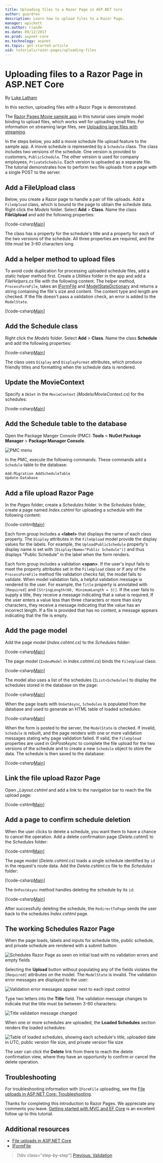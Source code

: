 ```yaml
---
title: Uploading files to a Razor Page in ASP.NET Core
author: guardrex
description: Learn how to upload files to a Razor Page.
manager: wpickett
ms.author: riande
ms.date: 09/12/2017
ms.prod: aspnet-core
ms.technology: aspnet
ms.topic: get-started-article
uid: tutorials/razor-pages/uploading-files
---
```

# Uploading files to a Razor Page in ASP.NET Core

By [Luke Latham](https://github.com/guardrex)

In this section, uploading files with a Razor Page is demonstrated.

The [Razor Pages Movie sample app](https://github.com/aspnet/Docs/tree/master/aspnetcore/tutorials/razor-pages/razor-pages-start/sample/RazorPagesMovie) in this tutorial uses simple model binding to upload files, which works well for uploading small files. For information on streaming large files, see [Uploading large files with streaming](xref:mvc/models/file-uploads#uploading-large-files-with-streaming).

In the steps below, you add a movie schedule file upload feature to the sample app. A movie schedule is represented by a `Schedule` class. The class includes two versions of the schedule. One version is provided to customers, `PublicSchedule`. The other version is used for company employees, `PrivateSchedule`. Each version is uploaded as a separate file. The tutorial demonstrates how to perform two file uploads from a page with a single POST to the server.

## Add a FileUpload class

Below, you create a Razor page to handle a pair of file uploads. Add a `FileUpload` class, which is bound to the page to obtain the schedule data. Right click the *Models* folder. Select **Add** > **Class**. Name the class **FileUpload** and add the following properties:

[!code-csharp[Main](razor-pages-start/sample/RazorPagesMovie/Models/FileUpload.cs)]

The class has a property for the schedule's title and a property for each of the two versions of the schedule. All three properties are required, and the title must be 3-60 characters long.

## Add a helper method to upload files

To avoid code duplication for processing uploaded schedule files, add a static helper method first. Create a *Utilities* folder in the app and add a *FileHelpers.cs* file with the following content. The helper method, `ProcessFormFile`, takes an [IFormFile](/dotnet/api/microsoft.aspnetcore.http.iformfile) and [ModelStateDictionary](/api/microsoft.aspnetcore.mvc.modelbinding.modelstatedictionary) and returns a string containing the file's size and content. The content type and length are checked. If the file doesn't pass a validation check, an error is added to the `ModelState`.

[!code-csharp[Main](razor-pages-start/sample/RazorPagesMovie/Utilities/FileHelpers.cs)]

## Add the Schedule class

Right click the *Models* folder. Select **Add** > **Class**. Name the class **Schedule** and add the following properties:

[!code-csharp[Main](razor-pages-start/sample/RazorPagesMovie/Models/Schedule.cs)]

The class uses `Display` and `DisplayFormat` attributes, which produce friendly titles and formatting when the schedule data is rendered.

## Update the MovieContext

Specify a `DbSet` in the `MovieContext` (*Models/MovieContext.cs*) for the schedules:

[!code-csharp[Main](razor-pages-start/sample/RazorPagesMovie/Models/MovieContext.cs?highlight=13)]

## Add the Schedule table to the database

Open the Package Manger Console (PMC): **Tools** > **NuGet Package Manager** > **Package Manager Console**.

![PMC menu](../first-mvc-app/adding-model/_static/pmc.png)

In the PMC, execute the following commands. These commands add a `Schedule` table to the database:

```powershell
Add-Migration AddScheduleTable
Update-Database
```

## Add a file upload Razor Page

In the *Pages* folder, create a *Schedules* folder. In the *Schedules* folder, create a page named *Index.cshtml* for uploading a schedule with the following content:

[!code-cshtml[Main](razor-pages-start/sample/RazorPagesMovie/Pages/Schedules/Index.cshtml)]

Each form group includes a **\<label>** that displays the name of each class property. The `Display` attributes in the `FileUpload` model provide the display values for the labels. For example, the `UploadPublicSchedule` property's display name is set with `[Display(Name="Public Schedule")]` and thus displays "Public Schedule" in the label when the form renders.

Each form group includes a validation **\<span>**. If the user's input fails to meet the property attributes set in the `FileUpload` class or if any of the `ProcessFormFile` method file validation checks fail, the model fails to validate. When model validation fails, a helpful validation message is rendered to the user. For example, the `Title` property is annotated with `[Required]` and `[StringLength(60, MinimumLength = 3)]`. If the user fails to supply a title, they receive a message indicating that a value is required. If the user enters a value less than three characters or more than sixty characters, they receive a message indicating that the value has an incorrect length. If a file is provided that has no content, a message appears indicating that the file is empty.

## Add the page model

Add the page model (*Index.cshtml.cs*) to the *Schedules* folder:

[!code-csharp[Main](razor-pages-start/sample/RazorPagesMovie/Pages/Schedules/Index.cshtml.cs)]

The page model (`IndexModel` in *Index.cshtml.cs*) binds the `FileUpload` class:

[!code-csharp[Main](razor-pages-start/snapshot_sample/RazorPagesMovie/Pages/Schedules/Index.cshtml.cs?name=snippet1)]

The model also uses a list of the schedules (`IList<Schedule>`) to display the schedules stored in the database on the page:

[!code-csharp[Main](razor-pages-start/snapshot_sample/RazorPagesMovie/Pages/Schedules/Index.cshtml.cs?name=snippet2)]

When the page loads with `OnGetAsync`, `Schedules` is populated from the database and used to generate an HTML table of loaded schedules:

[!code-csharp[Main](razor-pages-start/snapshot_sample/RazorPagesMovie/Pages/Schedules/Index.cshtml.cs?name=snippet3)]

When the form is posted to the server, the `ModelState` is checked. If invalid, `Schedule` is rebuilt, and the page renders with one or more validation messages stating why page validation failed. If valid, the `FileUpload` properties are used in *OnPostAsync* to complete the file upload for the two versions of the schedule and to create a new `Schedule` object to store the data. The schedule is then saved to the database:

[!code-csharp[Main](razor-pages-start/snapshot_sample/RazorPagesMovie/Pages/Schedules/Index.cshtml.cs?name=snippet4)]

## Link the file upload Razor Page

Open *_Layout.cshtml* and add a link to the navigation bar to reach the file upload page:

[!code-cshtml[Main](razor-pages-start/sample/RazorPagesMovie/Pages/_Layout.cshtml?range=31-38&highlight=4)]

## Add a page to confirm schedule deletion

When the user clicks to delete a schedule, you want them to have a chance to cancel the operation. Add a delete confirmation page (*Delete.cshtml*) to the *Schedules* folder:

[!code-cshtml[Main](razor-pages-start/sample/RazorPagesMovie/Pages/Schedules/Delete.cshtml)]

The page model (*Delete.cshtml.cs*) loads a single schedule identified by `id` in the request's route data. Add the *Delete.cshtml.cs* file to the *Schedules* folder:

[!code-csharp[Main](razor-pages-start/sample/RazorPagesMovie/Pages/Schedules/Delete.cshtml.cs)]

The `OnPostAsync` method handles deleting the schedule by its `id`:

[!code-csharp[Main](razor-pages-start/snapshot_sample/RazorPagesMovie/Pages/Schedules/Delete.cshtml.cs?name=snippet1&highlight=8,12-13)]

After successfully deleting the schedule, the `RedirectToPage` sends the user back to the schedules *Index.cshtml* page.

## The working Schedules Razor Page

When the page loads, labels and inputs for schedule title, public schedule, and private schedule are rendered with a submit button:

![Schedules Razor Page as seen on initial load with no validation errors and empty fields](uploading-files/_static/browser1.png)

Selecting the **Upload** button without populating any of the fields violates the `[Required]` attributes on the model. The `ModelState` is invalid. The validation error messages are displayed to the user:

![Validation error messages appear next to each input control](uploading-files/_static/browser2.png)

Type two letters into the **Title** field. The validation message changes to indicate that the title must be between 3-60 characters:

![Title validation message changed](uploading-files/_static/browser3.png)

When one or more schedules are uploaded, the **Loaded Schedules** section renders the loaded schedules:

![Table of loaded schedules, showing each schedule's title, uploaded date in UTC, public version file size, and private version file size](uploading-files/_static/browser4.png)

The user can click the **Delete** link from there to reach the delete confirmation view, where they have an opportunity to confirm or cancel the delete operation.

## Troubleshooting

For troubleshooting information with `IFormFile` uploading, see the [File uploads in ASP.NET Core: Troubleshooting](xref:mvc/models/file-uploads#troubleshooting).

Thanks for completing this introduction to Razor Pages. We appreciate any comments you leave. [Getting started with MVC and EF Core](xref:data/ef-mvc/intro) is an excellent follow up to this tutorial.

## Additional resources

* [File uploads in ASP.NET Core](xref:mvc/models/file-uploads)
* [IFormFile](/dotnet/api/microsoft.aspnetcore.http.iformfile)

>[!div class="step-by-step"]
[Previous: Validation](xref:tutorials/razor-pages/validation)
